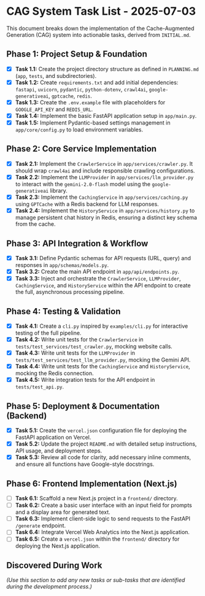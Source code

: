 # CAG System Task List - 2025-07-03

This document breaks down the implementation of the Cache-Augmented Generation (CAG) system into actionable tasks, derived from `INITIAL.md`.

## Phase 1: Project Setup & Foundation

- [x] **Task 1.1:** Create the project directory structure as defined in `PLANNING.md` (`app`, `tests`, and subdirectories).
- [x] **Task 1.2:** Create `requirements.txt` and add initial dependencies: `fastapi`, `uvicorn`, `pydantic`, `python-dotenv`, `crawl4ai`, `google-generativeai`, `gptcache`, `redis`.
- [x] **Task 1.3:** Create the `.env.example` file with placeholders for `GOOGLE_API_KEY` and `REDIS_URL`.
- [x] **Task 1.4:** Implement the basic FastAPI application setup in `app/main.py`.
- [x] **Task 1.5:** Implement Pydantic-based settings management in `app/core/config.py` to load environment variables.

## Phase 2: Core Service Implementation

- [x] **Task 2.1:** Implement the `CrawlerService` in `app/services/crawler.py`. It should wrap `crawl4ai` and include responsible crawling configurations.
- [x] **Task 2.2:** Implement the `LLMProvider` in `app/services/llm_provider.py` to interact with the `gemini-2.0-flash` model using the `google-generativeai` library.
- [x] **Task 2.3:** Implement the `CachingService` in `app/services/caching.py` using `GPTCache` with a Redis backend for LLM responses.
- [x] **Task 2.4:** Implement the `HistoryService` in `app/services/history.py` to manage persistent chat history in Redis, ensuring a distinct key schema from the cache.

## Phase 3: API Integration & Workflow

- [x] **Task 3.1:** Define Pydantic schemas for API requests (URL, query) and responses in `app/schemas/models.py`.
- [x] **Task 3.2:** Create the main API endpoint in `app/api/endpoints.py`.
- [x] **Task 3.3:** Inject and orchestrate the `CrawlerService`, `LLMProvider`, `CachingService`, and `HistoryService` within the API endpoint to create the full, asynchronous processing pipeline.

## Phase 4: Testing & Validation

- [x] **Task 4.1:** Create a `cli.py` inspired by `examples/cli.py` for interactive testing of the full pipeline.
- [x] **Task 4.2:** Write unit tests for the `CrawlerService` in `tests/test_services/test_crawler.py`, mocking website calls.
- [x] **Task 4.3:** Write unit tests for the `LLMProvider` in `tests/test_services/test_llm_provider.py`, mocking the Gemini API.
- [x] **Task 4.4:** Write unit tests for the `CachingService` and `HistoryService`, mocking the Redis connection.
- [x] **Task 4.5:** Write integration tests for the API endpoint in `tests/test_api.py`.

## Phase 5: Deployment & Documentation (Backend)

- [x] **Task 5.1:** Create the `vercel.json` configuration file for deploying the FastAPI application on Vercel.
- [x] **Task 5.2:** Update the project `README.md` with detailed setup instructions, API usage, and deployment steps.
- [x] **Task 5.3:** Review all code for clarity, add necessary inline comments, and ensure all functions have Google-style docstrings.

## Phase 6: Frontend Implementation (Next.js)

- [ ] **Task 6.1:** Scaffold a new Next.js project in a `frontend/` directory.
- [ ] **Task 6.2:** Create a basic user interface with an input field for prompts and a display area for generated text.
- [ ] **Task 6.3:** Implement client-side logic to send requests to the FastAPI `/generate` endpoint.
- [ ] **Task 6.4:** Integrate Vercel Web Analytics into the Next.js application.
- [ ] **Task 6.5:** Create a `vercel.json` within the `frontend/` directory for deploying the Next.js application.

## Discovered During Work

*(Use this section to add any new tasks or sub-tasks that are identified during the development process.)*
